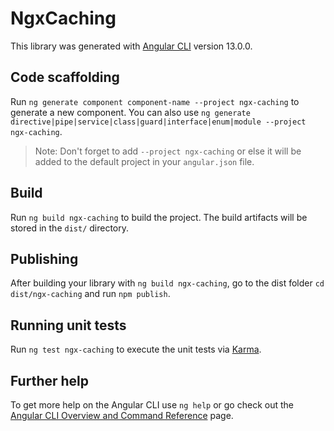 # NgxCaching

This library was generated with [Angular CLI](https://github.com/angular/angular-cli) version 13.0.0.

## Code scaffolding

Run `ng generate component component-name --project ngx-caching` to generate a new component. You can also use `ng generate directive|pipe|service|class|guard|interface|enum|module --project ngx-caching`.
> Note: Don't forget to add `--project ngx-caching` or else it will be added to the default project in your `angular.json` file. 

## Build

Run `ng build ngx-caching` to build the project. The build artifacts will be stored in the `dist/` directory.

## Publishing

After building your library with `ng build ngx-caching`, go to the dist folder `cd dist/ngx-caching` and run `npm publish`.

## Running unit tests

Run `ng test ngx-caching` to execute the unit tests via [Karma](https://karma-runner.github.io).

## Further help

To get more help on the Angular CLI use `ng help` or go check out the [Angular CLI Overview and Command Reference](https://angular.io/cli) page.
